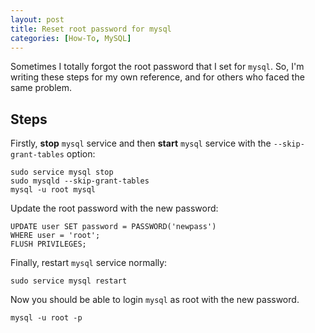 ```yaml
---
layout: post
title: Reset root password for mysql
categories: [How-To, MySQL]
---
```


Sometimes I totally forgot the root password that I set for `mysql`. So, I'm writing these steps for my own reference, and for others who faced the same problem.

## Steps

Firstly, **stop** `mysql` service and then **start** `mysql` service with the `--skip-grant-tables` option:

```shell
sudo service mysql stop
sudo mysqld --skip-grant-tables
mysql -u root mysql
```

Update the root password with the new password:

```shell
UPDATE user SET password = PASSWORD('newpass')
WHERE user = 'root';
FLUSH PRIVILEGES;
```

Finally, restart `mysql` service normally:

```shell
sudo service mysql restart
```

Now you should be able to login `mysql` as root with the new password.

```shell
mysql -u root -p
```
